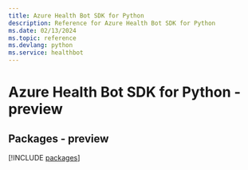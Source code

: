 ```yaml
---
title: Azure Health Bot SDK for Python
description: Reference for Azure Health Bot SDK for Python
ms.date: 02/13/2024
ms.topic: reference
ms.devlang: python
ms.service: healthbot
---
```

# Azure Health Bot SDK for Python - preview
## Packages - preview
[!INCLUDE [packages](health-bot-index.md)]